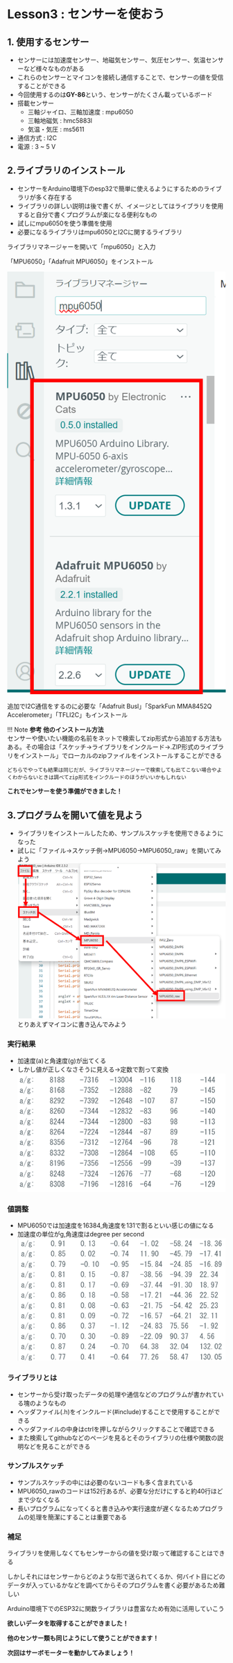 # Lesson3 : センサーを使おう

## 1. 使用するセンサー
- センサーには加速度センサー、地磁気センサー、気圧センサー、気温センサーなど様々なものがある
- これらのセンサーとマイコンを接続し通信することで、センサーの値を受信することができる
- 今回使用するのは**GY-86**という、センサーがたくさん載っているボード
- 搭載センサー
    - 三軸ジャイロ、三軸加速度 : mpu6050
    - 三軸地磁気 : hmc5883l
    - 気温・気圧 : ms5611
- 通信方式 : I2C
- 電源 : 3 ~ 5 V

## 2.ライブラリのインストール
- センサーをArduino環境下のesp32で簡単に使えるようにするためのライブラリが多く存在する
- ライブラリの詳しい説明は後で書くが、イメージとしてはライブラリを使用すると自分で書くプログラムが楽になる便利なもの
- 試しにmpu6050を使う準備を使用
- 必要になるライブラリはmpu6050とI2Cに関するライブラリ

ライブラリマネージャーを開いて「mpu6050」と入力

「MPU6050」「Adafruit MPU6050」をインストール

![](res/lesson3-sensor/library-mpu6050.png)

追加でI2C通信をするのに必要な「Adafruit Busl」「SparkFun MMA8452Q Accelerometer」「TFLI2C」もインストール

!!! Note
    **参考 他のインストール方法**  
    センサーや使いたい機能の名前をネットで検索してzip形式から追加する方法もある。その場合は「スケッチ→ライブラリをインクルード→.ZIP形式のライブラリをインストール」でローカルのzipファイルをインストールすることができる

    どちらでやっても結果は同じだが、ライブラリマネージャーで検索しても出てこない場合やよくわからないときは調べてzip形式をインクルードのほうがいいかもしれない

**これでセンサーを使う準備ができました！**

## 3.プログラムを開いて値を見よう
- ライブラリをインストールしたため、サンプルスケッチを使用できるようになった
- 試しに「ファイル→スケッチ例→MPU6050→MPU6050_raw」を開いてみよう
![](res/lesson3-sensor/samplesketch-mpu6050_raw.png)
とりあえずマイコンに書き込んでみよう

### 実行結果
- 加速度(a)と角速度(g)が出てくる
- しかし値が正しくなさそうに見える→定数で割って変換
![](res/lesson3-sensor/rawdata.png)

### 値調整
- MPU6050では加速度を16384,角速度を131で割るといい感じの値になる
- 加速度の単位がg,角速度はdegree per second
![](res/lesson3-sensor/fixdata.png)

### ライブラリとは
- センサーから受け取ったデータの処理や通信などのプログラムが書かれている塊のようなもの
- ヘッダファイル(.h)をインクルード(#include)することで使用することができる
- ヘッダファイルの中身はctrlを押しながらクリックすることで確認できる
- また検索してgithubなどのページを見るとそのライブラリの仕様や関数の説明などを見ることができる

### サンプルスケッチ

- サンプルスケッチの中には必要のないコードも多く含まれている
- MPU6050_rawのコードは152行あるが、必要な分だけにすると約40行ほどまで少なくなる
- 長いプログラムになってくると書き込みや実行速度が遅くなるためプログラムの処理を簡潔にすることは重要である

### 補足
ライブラリを使用しなくてもセンサーからの値を受け取って確認することはできる

しかしそれにはセンサーからどのような形で送られてくるか、何バイト目にどのデータが入っているかなどを調べてからそのプログラムを書く必要があるため難しい

Arduino環境下でのESP32に関数ライブラリは豊富なため有効に活用していこう


**欲しいデータを取得することができました！**

**他のセンサー類も同じようにして使うことができます！**

**次回はサーボモーターを動かしてみましょう！**